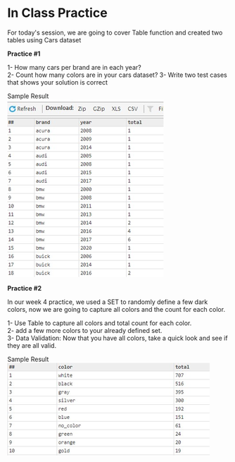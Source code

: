 # In Class Practice

For today's session, we are going to cover Table function and created two tables using Cars dataset

**Practice #1**

1- How many cars per brand are in each year?\
2- Count how many colors are in your cars dataset?
3- Write two test cases that shows your solution is correct

Sample Result\
![CarResult](./Images/week5_CarsPerYear.jpg)

**Practice #2**

In our week 4 practice, we used a SET to randomly define a few dark colors, now we are going to capture all colors and the count for each color.

1- Use Table to capture all colors and total count for each color.\
2- add a few more colors to your already defined set.\
3- Data Validation: Now that you have all colors, take a quick look and see if they are all valid.

Sample Result\
![CarResult](./Images/Week5_ColorsperBrand.jpg)
